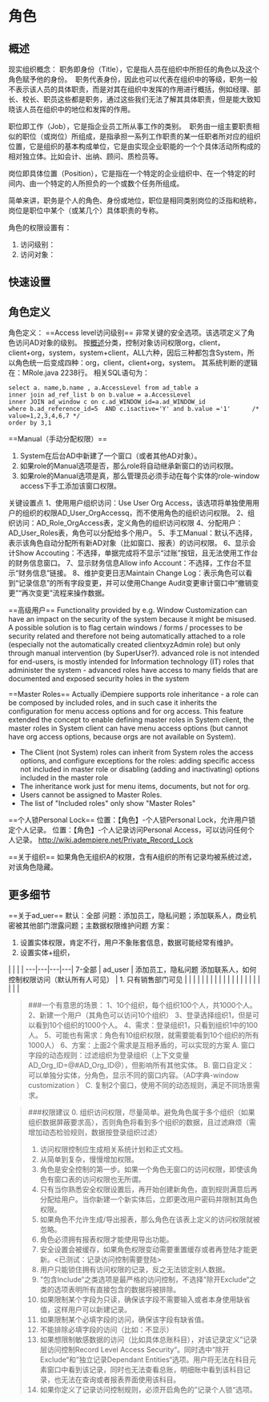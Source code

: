 角色
===

概述
---

现实组织概念：
职务即身份（Title），它是指人员在组织中所担任的角色以及这个角色赋予他的身份。 
职务代表身份，因此也可以代表在组织中的等级，职务一般不表示该人员的具体职责，而是对其在组织中发挥的作用进行概括，例如经理、部长、校长、职员这些都是职务，通过这些我们无法了解其具体职责，但是能大致知晓该人员在组织中的地位和发挥的作用。 

职位即工作（Job），它是指企业员工所从事工作的类别。 
职务由一组主要职责相似的职位（或岗位）所组成，是指承担一系列工作职责的某一任职者所对应的组织位置，它是组织的基本构成单位，它是由实现企业职能的一个个具体活动所构成的相对独立体。比如会计、出纳、顾问、质检员等。 

岗位即具体位置（Position），它是指在一个特定的企业组织中、在一个特定的时间内、由一个特定的人所担负的一个或数个任务所组成。

简单来讲，职务是个人的角色、身份或地位，职位是相同类别岗位的泛指和统称，岗位是职位中某个（或某几个）具体职责的专称。

角色的权限设置有：
1. 访问级别：
2. 访问对象：

快速设置
---

角色定义
---

角色定义：
==Access level访问级别==
非常关键的安全选项。该选项定义了角色访问AD对象的级别。
按[概述](http://idempiere_guide_sm.mydoc.io?v=${version}&t=186541)分类，控制对象访问权限org，client，client+org，system，system+client，ALL六种，因后三种都包含System，所以角色统一后变成四种：org，client，client+org，system。
其系统判断的逻辑在：MRole.java 2238行。
相关SQL语句为：

    select a. name,b.name , a.AccessLevel from ad_table a
    inner join ad_ref_list b on b.value = a.AccessLevel 
    inner JOIN ad_window c on c.ad_WINDOW_id=a.ad_WINDOW_id  
    where b.ad_reference_id=5  AND c.isactive='Y' and b.value ='1'      /* value=1,2,3,4,6,7 */
    order by 3,1

==Manual（手动分配权限）==
1. System在后台AD中新建了一个窗口（或者其他AD对象）。
2. 如果role的Manual选项是否，那么role将自动继承新窗口的访问权限。
3. 如果role的Manual选项是真，那么管理员必须手动在每个实体的role-window access下手工添加该窗口权限。

关键设置点
1、使用用户组织访问：Use User Org Access，该选项将单独使用用户的组织的权限AD_User_OrgAccessq，而不使用角色的组织访问权限。
2、组织访问：AD_Role_OrgAccess表，定义角色的组织访问权限
4、分配用户：AD_User_Roles表，角色可以分配给多个用户。
5、手工Manual：默认不选择，表示该角色自动分配所有新AD对象（比如窗口、报表）的访问权限。
6、显示会计Show Accouting：不选择，单据完成将不显示“过账”按钮，且无法使用工作台的财务信息窗口。
7、显示财务信息Allow info Account：不选择，工作台不显示“财务信息”链接。
8、维护变更日志Maintain Change Log：表示角色可以看到“记录信息”的所有字段变更，并可以使用Change Audit变更审计窗口中“撤销变更”“再次变更”流程来操作数据。

==高级用户==
Functionality provided by e.g. Window Customization can have an impact on the security of the system because it might be misused.
A possible solution is to flag certain windows / forms / processes to be security related and therefore not being automatically attached to a role (especially not the automatically created clientxyzAdmin role) but only through manual intervention (by SuperUser?). advanced role is not intended for end-users, is mostly intended for Information technology (IT) roles that administer the system - advanced roles have access to many fields that are documented and exposed security holes in the system

==Master Roles==
Actually iDempiere supports role inheritance - a role can be composed by included roles, and in such case it inherits the configuration for menu access options and for org access.
This feature extended the concept to enable defining master roles in System client, the master roles in System client can have menu access options (but cannot have org access options, because orgs are not available on System).
- The Client (not System) roles can inherit from System roles the access options, and configure exceptions for the roles: adding specific access not included in master role or disabling (adding and inactivating) options included in the master role
- The inheritance work just for menu items, documents, but not for org.
- Users cannot be assigned to Master Roles.
- The list of "Included roles" only show "Master Roles"

==个人锁Personal Lock==
位置：【角色】-个人锁Personal Lock，允许用户锁定个人记录。
位置：【角色】-个人记录访问Personal Access，可以访问任何个人记录。
http://wiki.adempiere.net/Private_Record_Lock

==关于组织==
如果角色无组织A的权限，含有A组织的所有记录均被系统过滤，对该角色隐藏。

更多细节
---

==关于ad_uer==
默认：全部
问题：添加员工，隐私问题；添加联系人，商业机密被其他部门泄露问题；主数据权限维护问题
方案：
1. 设置实体权限，肯定不行，用户不象账套信息，数据可能经常有维护。
2. 设置实体+组织，

 |  |  |  | 
---|---|---|---|
7-全部 | ad_user | 添加员工，隐私问题
添加联系人，如何控制权限访问（默认所有人可见） | 1. 只有销售部门可见 | 
 |  |  |  | 
 |  |  |  | 
 |  |  |  | 
 |  |  |  | 
 |  |  |  | 

> ###一个有意思的场景：
> 1、10个组织，每个组织100个人，共1000个人。
> 2、新建一个用户（其角色可以访问10个组织）
> 3、登录选择组织1，但是可以看到10个组织的1000个人。
> 4、需求：登录组织1，只看到组织1中的100人。
> 5、可能也有需求：角色有10组织权限，就需要能看到10个组织的所有1000人）
> 6、方案：上面2个需求是互相矛盾的，可以实现的方案
> A. 窗口字段的动态规则：过滤组织为登录组织（上下文变量AD_Org_ID=@#AD_Org_ID@），但影响所有其他实体。
> B. 窗口自定义：可以单独分实体，分角色，显示不同的窗口内容。（AD字典-window customization ）
> C. 复制2个窗口，使用不同的动态规则，满足不同场景需求。

> ###权限建议
> 0. 组织访问权限，尽量简单。避免角色属于多个组织（如果组织数据屏蔽要求高），否则角色将看到多个组织的数据，且过滤麻烦（需增加动态检验规则，数据按登录组织过滤）
> 1. 访问权限控制应生成相关系统计划和正式文档。
> 2. 从简单到复杂，慢慢增加权限。
> 3. 角色是安全控制的第一步。如果一个角色无窗口的访问权限，即使该角色有窗口表的访问权限也无所谓。
> 4. 只有当你熟悉安全权限设置后，再开始创建新角色，直到规则满意后再分配给用户。当你新建一个新实体后，立即更改用户密码并限制其角色权限。
> 5. 如果角色不允许生成/导出报表，那么角色在该表上定义的访问权限就被忽略。
> 6. 角色必须拥有报表权限才能使用导出功能。
> 7. 安全设置会被缓存，如果角色权限变动需要重置缓存或者再登陆才能更新。<已测试：记录访问控制需要登陆>
> 8. 用户只能锁住拥有访问权限的记录，反之无法锁定别人数据。
> 9. ”包含Include“之类选项是最严格的访问控制，不选择”除开Exclude“之类的选项表明所有直接包含的数据将被排除。
> 10. 如果限制某个字段为只读，确保该字段不需要输入或者本身使用缺省值，这样用户可以新建记录。
> 11. 如果限制某个必填字段的访问，确保该字段有缺省值。
> 12. 不能排除必填字段的访问（比如：不显示）
> 13. 如果想限制敏感数据的访问（比如具体总账科目），对该记录定义”记录层访问控制Record Level Access Security“。同时选中”除开Exclude“和”独立记录Dependant Entities“选项。用户将无法在科目元素窗口中看到该记录，同时也无法查看总账，明细账中看到该科目记录，也无法在查询或者报表界面使用该科目。
> 14. 如果你定义了记录访问控制规则，必须开启角色的”记录个人锁“选项。

